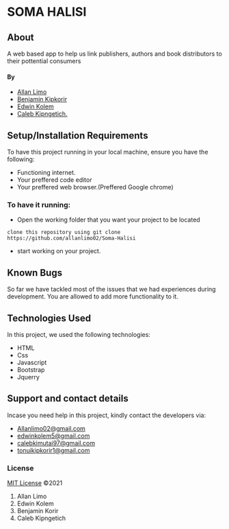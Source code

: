 # SOMA HALISI
## About
 A web based app to help us link publishers, authors and book distributors to their pottential consumers
#### By 
 * <a href="https://github.com/allanlimo02" target="_blank">Allan Limo  </a>
  * <a href="https://github.com/Kipkorir2017" target="_blank">Benjamin Kipkorir </a>
  * <a href="https://github.com/edwinkipchumba" target="_blank">Edwin Kolem </a>
  * <a href="https://github.com/Calebu6214" target="_blank">Caleb Kipngetich. </a>

## Setup/Installation Requirements
To have this project running in your local machine, ensure you have the following:
* Functioning internet.
* Your preffered code editor
* Your preffered web browser.(Preffered Google chrome)
### To have it running:
* Open the working folder that you want your project to be located
```
clone this repository using git clone https://github.com/allanlimo02/Soma-Halisi 
 ```
* start working on your project.
## Known Bugs
So far we have tackled most of the issues that we had experiences during development. You are allowed to add more functionality to it.
## Technologies Used
In this project, we used the following technologies:
* HTML
* Css
* Javascript
* Bootstrap
* Jquerry
## Support and contact details
Incase you need help in this project, kindly contact the developers via:
* Allanlimo02@gmail.com
* edwinkolem5@gmail.com
* calebkimutai97@gmail.com 
* tonuikipkorir1@gmail.com

### License
[MIT License](https://choosealicense.com/licenses/mit/) ©2021

1. Allan Limo
2. Edwin Kolem
3. Benjamin Korir
4. Caleb Kipngetich

